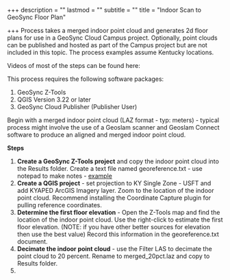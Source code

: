 +++
description = ""
lastmod = ""
subtitle = ""
title = "Indoor Scan to GeoSync Floor Plan"

+++
Process takes a merged indoor point cloud and generates 2d floor plans for use in a GeoSync Cloud Campus project.  Optionally, point clouds can be published and hosted as part of the Campus project but are not included in this topic. The process examples assume Kentucky locations.

Videos of most of the steps can be found here:

This process requires the following software packages:

1. GeoSync Z-Tools
2. QGIS Version 3.22 or later
3. GeoSync Cloud Publisher (Publisher User)

Begin with a merged indoor point cloud (LAZ format - typ: meters) - typical process might involve the use of a Geoslam scanner and Geoslam Connect software to produce an aligned and merged indoor point cloud.

**Steps**

1. **Create a GeoSync Z-Tools project** and copy the indoor point cloud into the Results folder.  Create a text file named georeference.txt - use notepad to make notes - [example](https://ztools.blob.core.windows.net/$root/georeference.txt)
2. **Create a QGIS project** - set projection to KY Single Zone - USFT and add KYAPED ArcGIS Imagery layer.  Zoom to the location of the indoor point cloud.  Recommend installing the Coordinate Capture plugin for pulling reference coordinates.
3. **Determine the first floor elevation** - Open the Z-Tools map and find the location of the indoor point cloud.  Use the right-click to estimate the first floor elevation. (NOTE: if you have other better sources for elevation then use the best value)  Record this information in the georeference.txt document.
4. **Decimate the indoor point cloud** - use the Filter LAS to decimate the point cloud to 20 percent.  Rename to merged_20pct.laz and copy to Results folder.
5. 